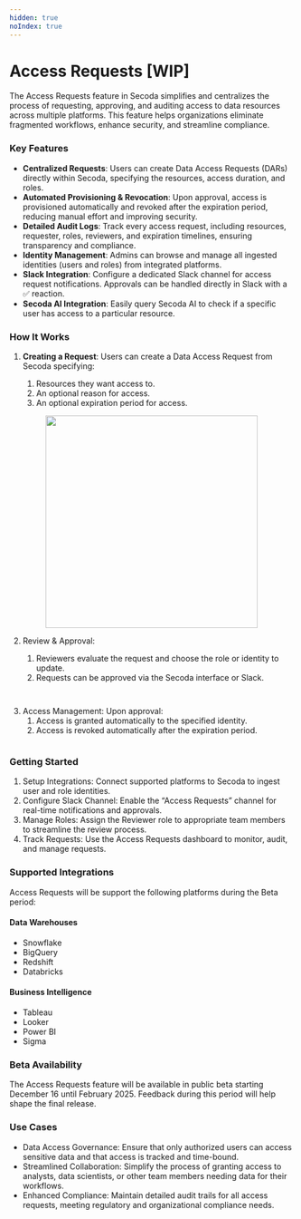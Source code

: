 ```yaml
---
hidden: true
noIndex: true
---
```


# Access Requests \[WIP]

The Access Requests feature in Secoda simplifies and centralizes the process of requesting, approving, and auditing access to data resources across multiple platforms. This feature helps organizations eliminate fragmented workflows, enhance security, and streamline compliance.

### Key Features

* **Centralized Requests**: Users can create Data Access Requests (DARs) directly within Secoda, specifying the resources, access duration, and roles.
* **Automated Provisioning & Revocation**: Upon approval, access is provisioned automatically and revoked after the expiration period, reducing manual effort and improving security.
* **Detailed Audit Logs**: Track every access request, including resources, requester, roles, reviewers, and expiration timelines, ensuring transparency and compliance.
* **Identity Management**: Admins can browse and manage all ingested identities (users and roles) from integrated platforms.
* **Slack Integration**: Configure a dedicated Slack channel for access request notifications. Approvals can be handled directly in Slack with a ✅ reaction.
* **Secoda AI Integration**: Easily query Secoda AI to check if a specific user has access to a particular resource.

### How It Works

1.  **Creating a Request**: Users can create a Data Access Request from Secoda specifying:

    1. Resources they want access to.
    2. An optional reason for access.
    3. An optional expiration period for access.

    <figure><img src="https://secoda-public-media-assets.s3.amazonaws.com/3332b1f0-e670-4cef-b287-e55729de78ab.png" alt="" width="375"><figcaption></figcaption></figure>
2. Review & Approval:
   1. Reviewers evaluate the request and choose the role or identity to update.
   2. Requests can be approved via the Secoda interface or Slack.

<figure><img src="https://secoda-public-media-assets.s3.amazonaws.com/55960578-b82b-4ee7-a483-fe165ac3864e.png" alt=""><figcaption></figcaption></figure>

<figure><img src="https://secoda-public-media-assets.s3.amazonaws.com/111d12ee-a25e-4f06-950e-141a4e49e843.png" alt=""><figcaption></figcaption></figure>

3. Access Management: Upon approval:
   1. Access is granted automatically to the specified identity.
   2. Access is revoked automatically after the expiration period.

<figure><img src="https://secoda-public-media-assets.s3.amazonaws.com/f7823204-28a0-497c-b3fa-7c7260172c16.png" alt=""><figcaption></figcaption></figure>



### Getting Started

1. Setup Integrations: Connect supported platforms to Secoda to ingest user and role identities.
2. Configure Slack Channel: Enable the “Access Requests” channel for real-time notifications and approvals.
3. Manage Roles: Assign the Reviewer role to appropriate team members to streamline the review process.
4. Track Requests: Use the Access Requests dashboard to monitor, audit, and manage requests.

### Supported Integrations

Access Requests will be support the following platforms during the Beta period:

#### Data Warehouses

* Snowflake
* BigQuery
* Redshift
* Databricks

#### Business Intelligence

* Tableau
* Looker
* Power BI
* Sigma

### Beta Availability

The Access Requests feature will be available in public beta starting December 16 until February 2025. Feedback during this period will help shape the final release.

### Use Cases

* Data Access Governance: Ensure that only authorized users can access sensitive data and that access is tracked and time-bound.
* Streamlined Collaboration: Simplify the process of granting access to analysts, data scientists, or other team members needing data for their workflows.
* Enhanced Compliance: Maintain detailed audit trails for all access requests, meeting regulatory and organizational compliance needs.
